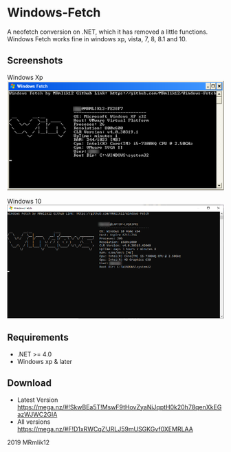 # Windows-Fetch
A neofetch conversion on .NET, which it has removed a little functions. Windows Fetch
works fine in windows xp, vista, 7, 8, 8.1 and 10. 

## Screenshots

Windows Xp  
![winxp](img/winxp.bmp)

Windows 10  
![winten](img/windows10.png)

## Requirements
* .NET >= 4.0
* Windows xp & later

## Download
* Latest Version https://mega.nz/#!SkwBEa5T!MswF9tHovZyaNiJqptH0k20h78qenXkEGazWJWC2GlA
* All versions https://mega.nz/#F!D1xRWCqZ!JRLJ59mUSGKGvf0XEMRLAA


2019 MRmlik12